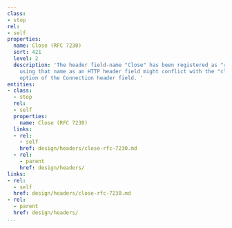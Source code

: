 ```yaml
---
class:
- stop
rel:
- self
properties:
  name: Close (RFC 7230)
  sort: 421
  level: 2
  description: 'The header field-name "Close" has been registered as "reserved", since
    using that name as an HTTP header field might conflict with the "close" connection
    option of the Connection header field. '
entities:
- class:
  - stop
  rel:
  - self
  properties:
    name: Close (RFC 7230)
  links:
  - rel:
    - self
    href: design/headers/close-rfc-7230.md
  - rel:
    - parent
    href: design/headers/
links:
- rel:
  - self
  href: design/headers/close-rfc-7230.md
- rel:
  - parent
  href: design/headers/
...
```

